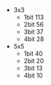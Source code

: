 
* 3x3
  * 1bit 113
  * 2bit 56
  * 3bit 37
  * 4bit 28
* 5x5
  * 1bit 40
  * 2bit 20
  * 3bit 13
  * 4bit 10